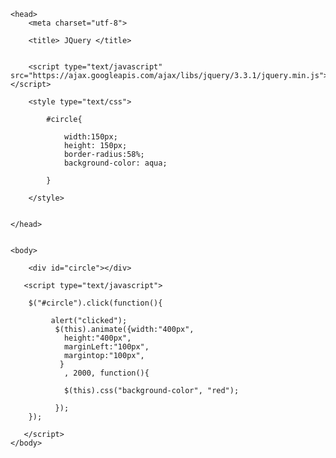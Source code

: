 <!DOCTYPE html>

<html>
    
    <head>
        <meta charset="utf-8">
    
        <title> JQuery </title>
    
      
        <script type="text/javascript" src="https://ajax.googleapis.com/ajax/libs/jquery/3.3.1/jquery.min.js"></script>
        
        <style type="text/css">
        
            #circle{
                
                width:150px;
                height: 150px;
                border-radius:58%;
                background-color: aqua;
                
            }
            
        </style>
                
         
    </head>
        
    
    <body>
        
        <div id="circle"></div>        
              
       <script type="text/javascript">
           
        $("#circle").click(function(){
                           
             alert("clicked");              
              $(this).animate({width:"400px", 
                height:"400px",
                marginLeft:"100px",
                margintop:"100px",
               }
                , 2000, function(){
                             
                $(this).css("background-color", "red");          
                             
              });               
        });
           
       </script>
    </body>
</html>
